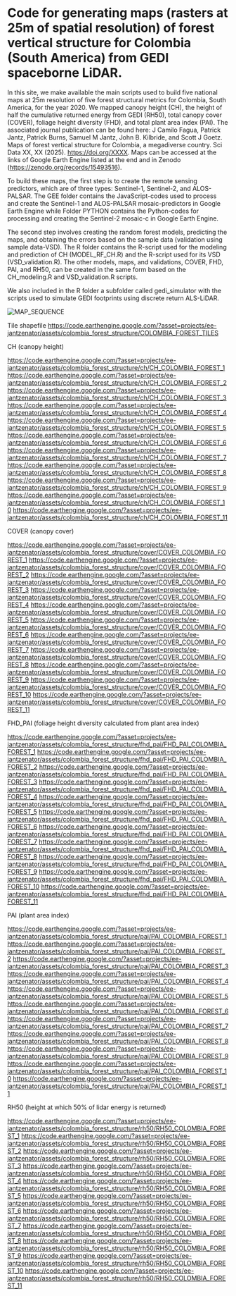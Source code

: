 # Code for generating maps (rasters at 25m of spatial resolution) of forest vertical structure for Colombia (South America) from GEDI spaceborne LiDAR.
In this site, we make available the main scripts used to build five national maps at 25m resolution of five forest structural metrics for Colombia, South America, for the year 2020.  We mapped canopy height (CH), the height of half the cumulative returned energy from GEDI (RH50), total canopy cover (COVER), foliage height diversity (FHD), and total plant area index (PAI). The associated journal publication can be found here: J Camilo Fagua, Patrick Jantz, Patrick Burns, Samuel M Jantz, John B. Kilbride, and Scott J Goetz. Maps of forest vertical structure for Colombia, a megadiverse country. Sci Data XX, XX (2025). https://doi.org/XXXX. Maps can be accessed at the links of Google Earth Engine listed at the end and in Zenodo (https://zenodo.org/records/15493516).

To build these maps, the first step is to create the remote sensing predictors, which are of three types: Sentinel-1, Sentinel-2, and ALOS-PALSAR. The GEE folder contains the JavaScript-codes used to process and create the Sentinel-1 and ALOS-PALSAR mosaic-predictors in Google Earth Engine while Folder PYTHON contains the Python-codes for processing and creating the Sentinel-2 mosaic-c in Google Earth Engine.

The second step involves creating the random forest models, predicting the maps, and obtaining the errors based on the sample data (validation using sample data-VSD). The R folder contains the R-script used for the modeling and prediction of CH (MODEL_RF_CH.R) and the R-script used for its VSD (VSD_validation.R). The other models, maps, and validations, COVER, FHD, PAI, and RH50, can be created in the same form based on the CH_modeling.R and VSD_validation.R scripts.

We also included in the R folder a subfolder called gedi_simulator with the scripts used to simulate GEDI footprints using discrete return ALS-LiDAR.


![MAP_SEQUENCE](https://github.com/user-attachments/assets/d4cc9ad4-6ce5-42d3-b7b6-cd4e797915c2)

Tile shapefile
https://code.earthengine.google.com/?asset=projects/ee-jantzenator/assets/colombia_forest_structure/COLOMBIA_FOREST_TILES
 
CH (canopy height)

https://code.earthengine.google.com/?asset=projects/ee-jantzenator/assets/colombia_forest_structure/ch/CH_COLOMBIA_FOREST_1
https://code.earthengine.google.com/?asset=projects/ee-jantzenator/assets/colombia_forest_structure/ch/CH_COLOMBIA_FOREST_2
https://code.earthengine.google.com/?asset=projects/ee-jantzenator/assets/colombia_forest_structure/ch/CH_COLOMBIA_FOREST_3
https://code.earthengine.google.com/?asset=projects/ee-jantzenator/assets/colombia_forest_structure/ch/CH_COLOMBIA_FOREST_4
https://code.earthengine.google.com/?asset=projects/ee-jantzenator/assets/colombia_forest_structure/ch/CH_COLOMBIA_FOREST_5
https://code.earthengine.google.com/?asset=projects/ee-jantzenator/assets/colombia_forest_structure/ch/CH_COLOMBIA_FOREST_6
https://code.earthengine.google.com/?asset=projects/ee-jantzenator/assets/colombia_forest_structure/ch/CH_COLOMBIA_FOREST_7
https://code.earthengine.google.com/?asset=projects/ee-jantzenator/assets/colombia_forest_structure/ch/CH_COLOMBIA_FOREST_8
https://code.earthengine.google.com/?asset=projects/ee-jantzenator/assets/colombia_forest_structure/ch/CH_COLOMBIA_FOREST_9
https://code.earthengine.google.com/?asset=projects/ee-jantzenator/assets/colombia_forest_structure/ch/CH_COLOMBIA_FOREST_10
https://code.earthengine.google.com/?asset=projects/ee-jantzenator/assets/colombia_forest_structure/ch/CH_COLOMBIA_FOREST_11

COVER (canopy cover)

https://code.earthengine.google.com/?asset=projects/ee-jantzenator/assets/colombia_forest_structure/cover/COVER_COLOMBIA_FOREST_1
https://code.earthengine.google.com/?asset=projects/ee-jantzenator/assets/colombia_forest_structure/cover/COVER_COLOMBIA_FOREST_2
https://code.earthengine.google.com/?asset=projects/ee-jantzenator/assets/colombia_forest_structure/cover/COVER_COLOMBIA_FOREST_3
https://code.earthengine.google.com/?asset=projects/ee-jantzenator/assets/colombia_forest_structure/cover/COVER_COLOMBIA_FOREST_4
https://code.earthengine.google.com/?asset=projects/ee-jantzenator/assets/colombia_forest_structure/cover/COVER_COLOMBIA_FOREST_5
https://code.earthengine.google.com/?asset=projects/ee-jantzenator/assets/colombia_forest_structure/cover/COVER_COLOMBIA_FOREST_6
https://code.earthengine.google.com/?asset=projects/ee-jantzenator/assets/colombia_forest_structure/cover/COVER_COLOMBIA_FOREST_7
https://code.earthengine.google.com/?asset=projects/ee-jantzenator/assets/colombia_forest_structure/cover/COVER_COLOMBIA_FOREST_8
https://code.earthengine.google.com/?asset=projects/ee-jantzenator/assets/colombia_forest_structure/cover/COVER_COLOMBIA_FOREST_9
https://code.earthengine.google.com/?asset=projects/ee-jantzenator/assets/colombia_forest_structure/cover/COVER_COLOMBIA_FOREST_10
https://code.earthengine.google.com/?asset=projects/ee-jantzenator/assets/colombia_forest_structure/cover/COVER_COLOMBIA_FOREST_11

FHD_PAI (foliage height diversity calculated from plant area index)

https://code.earthengine.google.com/?asset=projects/ee-jantzenator/assets/colombia_forest_structure/fhd_pai/FHD_PAI_COLOMBIA_FOREST_1
https://code.earthengine.google.com/?asset=projects/ee-jantzenator/assets/colombia_forest_structure/fhd_pai/FHD_PAI_COLOMBIA_FOREST_2
https://code.earthengine.google.com/?asset=projects/ee-jantzenator/assets/colombia_forest_structure/fhd_pai/FHD_PAI_COLOMBIA_FOREST_3
https://code.earthengine.google.com/?asset=projects/ee-jantzenator/assets/colombia_forest_structure/fhd_pai/FHD_PAI_COLOMBIA_FOREST_4
https://code.earthengine.google.com/?asset=projects/ee-jantzenator/assets/colombia_forest_structure/fhd_pai/FHD_PAI_COLOMBIA_FOREST_5
https://code.earthengine.google.com/?asset=projects/ee-jantzenator/assets/colombia_forest_structure/fhd_pai/FHD_PAI_COLOMBIA_FOREST_6
https://code.earthengine.google.com/?asset=projects/ee-jantzenator/assets/colombia_forest_structure/fhd_pai/FHD_PAI_COLOMBIA_FOREST_7
https://code.earthengine.google.com/?asset=projects/ee-jantzenator/assets/colombia_forest_structure/fhd_pai/FHD_PAI_COLOMBIA_FOREST_8
https://code.earthengine.google.com/?asset=projects/ee-jantzenator/assets/colombia_forest_structure/fhd_pai/FHD_PAI_COLOMBIA_FOREST_9
https://code.earthengine.google.com/?asset=projects/ee-jantzenator/assets/colombia_forest_structure/fhd_pai/FHD_PAI_COLOMBIA_FOREST_10
https://code.earthengine.google.com/?asset=projects/ee-jantzenator/assets/colombia_forest_structure/fhd_pai/FHD_PAI_COLOMBIA_FOREST_11

PAI (plant area index)

https://code.earthengine.google.com/?asset=projects/ee-jantzenator/assets/colombia_forest_structure/pai/PAI_COLOMBIA_FOREST_1
https://code.earthengine.google.com/?asset=projects/ee-jantzenator/assets/colombia_forest_structure/pai/PAI_COLOMBIA_FOREST_2
https://code.earthengine.google.com/?asset=projects/ee-jantzenator/assets/colombia_forest_structure/pai/PAI_COLOMBIA_FOREST_3
https://code.earthengine.google.com/?asset=projects/ee-jantzenator/assets/colombia_forest_structure/pai/PAI_COLOMBIA_FOREST_4
https://code.earthengine.google.com/?asset=projects/ee-jantzenator/assets/colombia_forest_structure/pai/PAI_COLOMBIA_FOREST_5
https://code.earthengine.google.com/?asset=projects/ee-jantzenator/assets/colombia_forest_structure/pai/PAI_COLOMBIA_FOREST_6
https://code.earthengine.google.com/?asset=projects/ee-jantzenator/assets/colombia_forest_structure/pai/PAI_COLOMBIA_FOREST_7
https://code.earthengine.google.com/?asset=projects/ee-jantzenator/assets/colombia_forest_structure/pai/PAI_COLOMBIA_FOREST_8
https://code.earthengine.google.com/?asset=projects/ee-jantzenator/assets/colombia_forest_structure/pai/PAI_COLOMBIA_FOREST_9
https://code.earthengine.google.com/?asset=projects/ee-jantzenator/assets/colombia_forest_structure/pai/PAI_COLOMBIA_FOREST_10
https://code.earthengine.google.com/?asset=projects/ee-jantzenator/assets/colombia_forest_structure/pai/PAI_COLOMBIA_FOREST_11

RH50 (height at which 50% of lidar energy is returned)

https://code.earthengine.google.com/?asset=projects/ee-jantzenator/assets/colombia_forest_structure/rh50/RH50_COLOMBIA_FOREST_1
https://code.earthengine.google.com/?asset=projects/ee-jantzenator/assets/colombia_forest_structure/rh50/RH50_COLOMBIA_FOREST_2
https://code.earthengine.google.com/?asset=projects/ee-jantzenator/assets/colombia_forest_structure/rh50/RH50_COLOMBIA_FOREST_3
https://code.earthengine.google.com/?asset=projects/ee-jantzenator/assets/colombia_forest_structure/rh50/RH50_COLOMBIA_FOREST_4
https://code.earthengine.google.com/?asset=projects/ee-jantzenator/assets/colombia_forest_structure/rh50/RH50_COLOMBIA_FOREST_5
https://code.earthengine.google.com/?asset=projects/ee-jantzenator/assets/colombia_forest_structure/rh50/RH50_COLOMBIA_FOREST_6
https://code.earthengine.google.com/?asset=projects/ee-jantzenator/assets/colombia_forest_structure/rh50/RH50_COLOMBIA_FOREST_7
https://code.earthengine.google.com/?asset=projects/ee-jantzenator/assets/colombia_forest_structure/rh50/RH50_COLOMBIA_FOREST_8
https://code.earthengine.google.com/?asset=projects/ee-jantzenator/assets/colombia_forest_structure/rh50/RH50_COLOMBIA_FOREST_9
https://code.earthengine.google.com/?asset=projects/ee-jantzenator/assets/colombia_forest_structure/rh50/RH50_COLOMBIA_FOREST_10
https://code.earthengine.google.com/?asset=projects/ee-jantzenator/assets/colombia_forest_structure/rh50/RH50_COLOMBIA_FOREST_11

